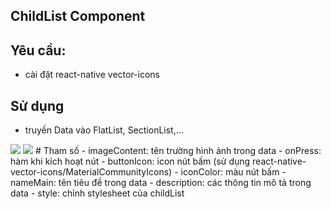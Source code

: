 ## ChildList Component
## Yêu cầu:
- cài đặt react-native vector-icons
## Sử dụng
- truyền Data vào FlatList, SectionList,...
<img src="https://lh3.googleusercontent.com/_YNnCthBTZ1ka0hfksUkbCY7epUOAqWRPsdnM3mV4OFb0UuS4UuWdPp9e0gPTx2cVk1L4q106uWTPoLkttA3oL_tNGoBbVDHpuia8Xhks03by4nSAvKYEu4QAA8H-Yj4xGkMtIAcifCt3H75g1B9zbg0uqGjCyR8N8rYJUiKRAtDx12KobfvNboCZ5roHjxinYhvxHr3ckX7GgSOHqAEZ7EhFFjZUyQbpTfaFm7SHePGf98SEogpm31R-u-AORs70TsD56H12LbeDYDWfWVIQx-gBtj56KvnWyRvEOtVQZMf9P1_HXzo_zCdr_NLa8Q4mgZz0C1NgvqtjS3-ubYLc5QJaLWJn-Q4w_i1Cwub_C5qvriR8SDjUqdPrj9dt-XHozChfo5OmoSU87kPeUlaZThk5SvDMcr5Q1Mk6AyMVk0WDbQM0al67iwmjHZJVMu83AZ9Jb9Wpz73tvpj1OXlRXRJX4q1wz5hKM0WjewW64jY4VzRRjx592WJw7EmFAa_0b6v6Iqep7q6HFM3TXb5ah_LHob06ik5804tuLmCmVR44rXYCAB-aMko-qWU3z0_YeRgSQRXQogkwovSlkigj5kKqQS-06YZbsqU6TKcblWgEy6U2-yEiCEnfox6vB2MzVpv5biefYOqhVsCjVPzydOvrdJ_84CTn1tQjJElrzpTq9sNWFBIKVn-hexfQrGZTn7lLIy9xyxa0snvMBGMew9ki40MCHaaEwlK8-Js5RymTxmpNuKRKBpw3xWTzvXhhuZCFZhjmFrGOy43Hgx0iChHk43SEtQm0V6LoSI44lY5ZpXbPm9Vd59gBgIbwyEujJ6d9-Wz31XaLkIpMzE9NdpCtAnyoFAgPVOI-v4OdNnS43uv4iFrgqbk-Xpx5DNXpqkgyvDL9N2iEFSA_Zkvwk73TFklH_dE9TvFYvC-J3am=w410-h747-no?authuser=0">
<img src="https://lh3.googleusercontent.com/b8kVjgFKoAkhjKK7yz8f0IX4tFFLve1fD5xOxQpvDcgMJtSFPGsi3_iapsl1LbOWwDACI6nbrvF9w5PgRQsTd3FccDLVtFkBap1V57Lj-R3Q-FKTRJ8NmaRJBoqfYXb4-GiGM0W4yDZW9wFXPWPIqRMc_S4_QaX0RjOAoz12Vk_rfz4NM5GR9-8pD1l-Bodq3lH9yvoLEGaumTcGix42Bzb8vIB39hD5jX5UA5eOuA2EvUBlsy_7hgRLTPGfqL6t15JtvUur-A0r3YLMn2quSRVAp2l7GufZeKbMoN1liQQ3POsX4OwDbLeWIYZbRwE5tHj2Sabr4f5siJeyN5bf49roS4EWZHFt9jKfylu7_MXcKxrY5Pw0ITp9UX3tG9abr7PcgR3Om-R4IWJUom0BfCQ6Z2jtihqOh1C8O9JTOf-mJhaTfRd6oLtb0rb5JGtE1slrJMAv2sr4GibK3IprBvv1d_2NYl_xYnNOsycv4grqapWdysNgiJfpk0aN6RwcC5Zr7nQDWmRrezBzCnq5_djWpEjOFMNjV3-9sudLe57vHx1p-SR6FYn7WQmzjFOH7RdB5inNo9J8D4lzM1ZLF4pP2GuqsCCZeCO3u5PsIHVjTH78rrUeErBBJ0EDnWgGgLllgJB9I1uuxCV37eC2__Q65c8GT1d9TcAx_znnssFaeww6iPs8oBGWh-bCWO0i0se2z6OPjZ5GYpGJwOLeB36_oR4lHHJlcx7iT5TlVAhvZqkHAF6HbTutEWlDUXRnlZ53gsXNpP4WCKUWaGZq_OOia2yRZJXfUh_-nx55p2Q-M32eAqxe7qH8sEPxHraspL75GghMadB3y1uqXDq9xJtL-5fgKdlnWjzv_IMeQF8-Ml4R_Dys9rTGAV-iiddL1ekit-jR5LHDYa5QGECBZwWsog2aLfxSsW4hnsCYeOSA=w619-h473-no?authuser=0">
# Tham số
- imageContent: tên trường hình ảnh trong data
- onPress: hàm khi kích hoạt nút
- buttonIcon: icon nút bấm (sử dụng react-native-vector-icons/MaterialCommunityIcons)
- iconColor: màu nút bấm
- nameMain: tên tiêu đề trong data
- description: các thông tin mô tả trong data
- style: chỉnh stylesheet của childList



